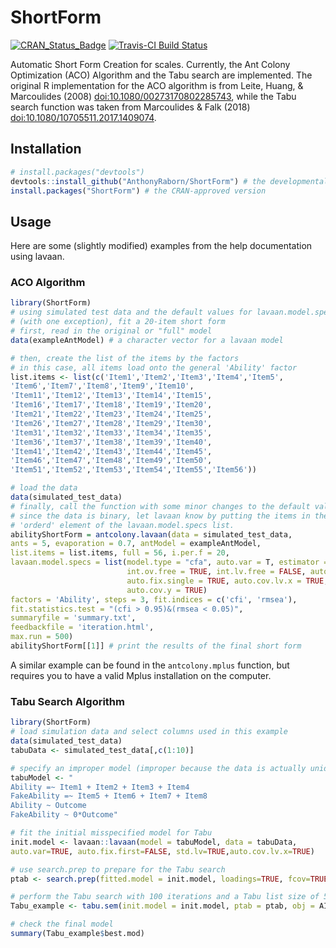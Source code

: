 
# ShortForm

[![CRAN\_Status\_Badge](http://www.r-pkg.org/badges/version/ShortForm)](http://cran.r-project.org/package=ShortForm)
[![Travis-CI Build
Status](http://travis-ci.org/AnthonyRaborn/ShortForm.svg?branch=master)](http://travis-ci.org/AnthonyRaborn/ShortForm)

Automatic Short Form Creation for scales. Currently, the Ant Colony
Optimization (ACO) Algorithm and the Tabu search are implemented. The
original R implementation for the ACO algorithm is from Leite, Huang, &
Marcoulides (2008) <doi:10.1080/00273170802285743>, while the Tabu
search function was taken from Marcoulides & Falk (2018)
<doi:10.1080/10705511.2017.1409074>.

## Installation

``` r
# install.packages("devtools")
devtools::install_github("AnthonyRaborn/ShortForm") # the developmental version
install.packages("ShortForm") # the CRAN-approved version
```

## Usage

Here are some (slightly modified) examples from the help documentation
using lavaan.

### ACO Algorithm

``` r
library(ShortForm)
# using simulated test data and the default values for lavaan.model.specs
# (with one exception), fit a 20-item short form
# first, read in the original or "full" model
data(exampleAntModel) # a character vector for a lavaan model

# then, create the list of the items by the factors
# in this case, all items load onto the general 'Ability' factor
list.items <- list(c('Item1','Item2','Item3','Item4','Item5',
'Item6','Item7','Item8','Item9','Item10',
'Item11','Item12','Item13','Item14','Item15',
'Item16','Item17','Item18','Item19','Item20',
'Item21','Item22','Item23','Item24','Item25',
'Item26','Item27','Item28','Item29','Item30',
'Item31','Item32','Item33','Item34','Item35',
'Item36','Item37','Item38','Item39','Item40',
'Item41','Item42','Item43','Item44','Item45',
'Item46','Item47','Item48','Item49','Item50',
'Item51','Item52','Item53','Item54','Item55','Item56'))

# load the data
data(simulated_test_data)
# finally, call the function with some minor changes to the default values.
# since the data is binary, let lavaan know by putting the items in the
# 'orderd' element of the lavaan.model.specs list.
abilityShortForm = antcolony.lavaan(data = simulated_test_data,
ants = 5, evaporation = 0.7, antModel = exampleAntModel,
list.items = list.items, full = 56, i.per.f = 20,
lavaan.model.specs = list(model.type = "cfa", auto.var = T, estimator = "default", ordered = unlist(list.items), 
                          int.ov.free = TRUE, int.lv.free = FALSE, auto.fix.first = TRUE, 
                          auto.fix.single = TRUE, auto.cov.lv.x = TRUE, auto.th = TRUE, auto.delta = TRUE, 
                          auto.cov.y = TRUE)
factors = 'Ability', steps = 3, fit.indices = c('cfi', 'rmsea'),
fit.statistics.test = "(cfi > 0.95)&(rmsea < 0.05)",
summaryfile = 'summary.txt',
feedbackfile = 'iteration.html',
max.run = 500)
abilityShortForm[[1]] # print the results of the final short form
```

A similar example can be found in the `antcolony.mplus` function, but
requires you to have a valid Mplus installation on the computer.

### Tabu Search Algorithm

``` r
library(ShortForm)
# load simulation data and select columns used in this example
data(simulated_test_data) 
tabuData <- simulated_test_data[,c(1:10)]

# specify an improper model (improper because the data is actually unidimensional)
tabuModel <- "
Ability =~ Item1 + Item2 + Item3 + Item4
FakeAbility =~ Item5 + Item6 + Item7 + Item8
Ability ~ Outcome
FakeAbility ~ 0*Outcome"

# fit the initial misspecified model for Tabu
init.model <- lavaan::lavaan(model = tabuModel, data = tabuData, 
auto.var=TRUE, auto.fix.first=FALSE, std.lv=TRUE,auto.cov.lv.x=TRUE)

# use search.prep to prepare for the Tabu search
ptab <- search.prep(fitted.model = init.model, loadings=TRUE, fcov=TRUE, errors=FALSE)

# perform the Tabu search with 100 iterations and a Tabu list size of 5
Tabu_example <- tabu.sem(init.model = init.model, ptab = ptab, obj = AIC, niter = 100, tabu.size = 5)

# check the final model
summary(Tabu_example$best.mod)
```
